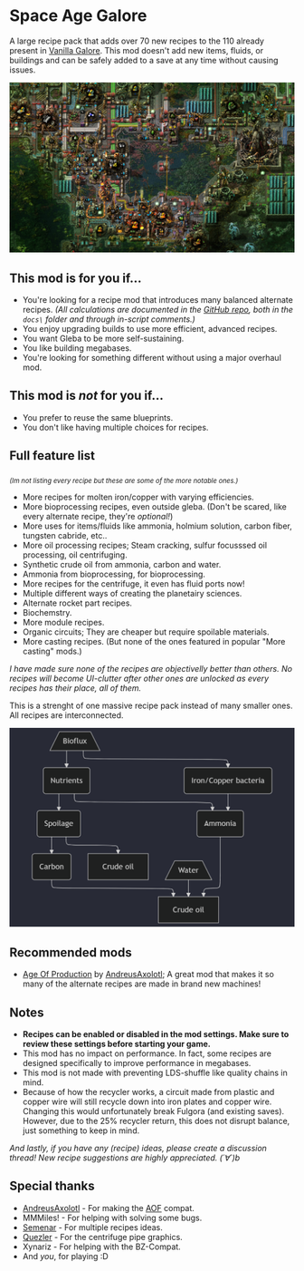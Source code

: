 # Space Age Galore

A large recipe pack that adds over 70 new recipes to the 110 already present in [Vanilla Galore](https://mods.factorio.com/mod/vanilla_galore_continued). This mod doesn't add new items, fluids, or buildings and can be safely added to a save at any time without causing issues.

![gleba](https://github.com/JTnadrooi/Project-Galore/blob/main/media/gleba_galore.png?raw=true)

## This mod is for you if...

-   You're looking for a recipe mod that introduces many balanced alternate recipes. _(All calculations are documented in the [GitHub repo](https://github.com/JTnadrooi/Project-Galore), both in the `docs\` folder and through in-script comments.)_
-   You enjoy upgrading builds to use more efficient, advanced recipes.
-   You want Gleba to be more self-sustaining.
-   You like building megabases.
-   You're looking for something different without using a major overhaul mod.

## This mod is _not_ for you if...

-   You prefer to reuse the same blueprints.
-   You don't like having multiple choices for recipes.

## Full feature list

<sub>_(Im not listing every recipe but these are some of the more notable ones.)_</sub>

-   More recipes for molten iron/copper with varying efficiencies.
-   More bioprocessing recipes, even outside gleba. (Don't be scared, like every alternate recipe, they're _optional!_)
-   More uses for items/fluids like ammonia, holmium solution, carbon fiber, tungsten cabride, etc..
-   More oil processing recipes; Steam cracking, sulfur focusssed oil processing, oil centrifuging.
-   Synthetic crude oil from ammonia, carbon and water.
-   Ammonia from bioprocessing, for bioprocessing.
-   More recipes for the centrifuge, it even has fluid ports now!
-   Multiple different ways of creating the planetairy sciences.
-   Alternate rocket part recipes.
-   Biochemstry.
-   More module recipes.
-   Organic circuits; They are cheaper but require spoilable materials.
-   More casting recipes. (But none of the ones featured in popular "More casting" mods.)

_I have made sure none of the recipes are objectivelly better than others. No recipes will become UI-clutter after other ones are unlocked as every recipes has their place, all of them._

This is a strenght of one massive recipe pack instead of many smaller ones. All recipes are interconnected.

![crude-oil-gleba](https://github.com/JTnadrooi/Project-Galore/blob/main/media/flowchart_gleba_crude_oil.png?raw=true)

## Recommended mods

-   [Age Of Production](https://mods.factorio.com/mod/Age-of-Production) by [AndreusAxolotl](https://mods.factorio.com/user/AndreusAxolotl); A great mod that makes it so many of the alternate recipes are made in brand new machines!

## Notes

-   **Recipes can be enabled or disabled in the mod settings. Make sure to review these settings before starting your game.**
-   This mod has no impact on performance. In fact, some recipes are designed specifically to improve performance in megabases.
-   This mod is not made with preventing LDS-shuffle like quality chains in mind.
-   Because of how the recycler works, a circuit made from plastic and copper wire will still recycle down into iron plates and copper wire. Changing this would unfortunately break Fulgora (and existing saves). However, due to the 25% recycler return, this does not disrupt balance, just something to keep in mind.

_And lastly, if you have any (recipe) ideas, please create a discussion thread! New recipe suggestions are highly appreciated. (´∀`)b_

## Special thanks

-   [AndreusAxolotl](https://mods.factorio.com/user/AndreusAxolotl) - For making the [AOF](https://mods.factorio.com/mod/Age-of-Production) compat.
-   MMMiles! - For helping with solving some bugs.
-   [Semenar](https://mods.factorio.com/user/Semenar) - For multiple recipes ideas.
-   [Quezler](https://mods.factorio.com/user/Quezler) - For the centrifuge pipe graphics.
-   Xynariz - For helping with the BZ-Compat.
-   And _you_, for playing :D
